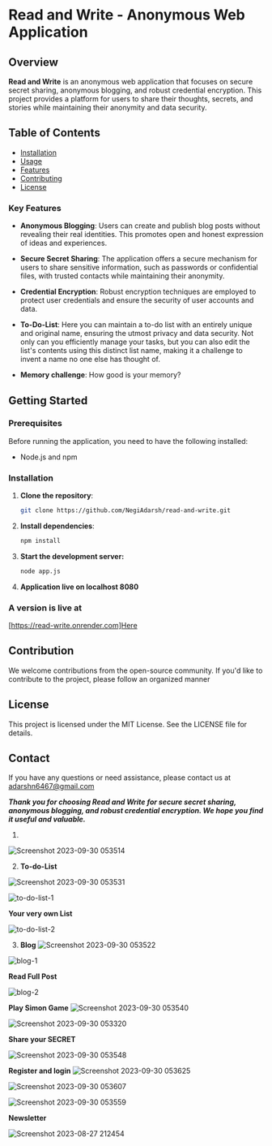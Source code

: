 # Read and Write - Anonymous Web Application


## Overview

**Read and Write** is an anonymous web application that focuses on secure secret sharing, anonymous blogging, and robust credential encryption. This project provides a platform for users to share their thoughts, secrets, and stories while maintaining their anonymity and data security.

## Table of Contents

- [Installation](#installation)
- [Usage](#usage)
- [Features](#features)
- [Contributing](#contributing)
- [License](#license)

### Key Features

- **Anonymous Blogging**: Users can create and publish blog posts without revealing their real identities. This promotes open and honest expression of ideas and experiences.

- **Secure Secret Sharing**: The application offers a secure mechanism for users to share sensitive information, such as passwords or confidential files, with trusted contacts while maintaining their anonymity.

- **Credential Encryption**: Robust encryption techniques are employed to protect user credentials and ensure the security of user accounts and data.
- **To-Do-List**:  Here you can maintain a to-do list with an entirely unique and original name, ensuring the utmost privacy and data security. Not only can you efficiently manage your tasks, but you can also edit the list's contents using this distinct list name, making it a challenge to invent a name no one else has thought of.
- **Memory challenge**: How good is your memory?

## Getting Started

### Prerequisites

Before running the application, you need to have the following installed:

- Node.js and npm

### Installation

1. **Clone the repository**:

   ```bash
   git clone https://github.com/NegiAdarsh/read-and-write.git

2. **Install dependencies**:

   ```bash
   npm install

3. **Start the development server:**
   ```bash
   node app.js
   
4. **Application live on localhost 8080**

### A version is live at 
  [https://read-write.onrender.com]Here

## Contribution
We welcome contributions from the open-source community. If you'd like to contribute to the project, please follow an organized manner

## License
This project is licensed under the MIT License. See the LICENSE file for details.

## Contact
If you have any questions or need assistance, please contact us at adarshn6467@gmail.com


***Thank you for choosing Read and Write for secure secret sharing, anonymous blogging, and robust credential encryption. We hope you find it useful and valuable.***



1.

![Screenshot 2023-09-30 053514](https://github.com/NegiAdarsh/read-and-write/assets/100505819/d1947af4-0808-4934-a227-cc6cdd43296f)

2. **To-do-List**

![Screenshot 2023-09-30 053531](https://github.com/NegiAdarsh/read-and-write/assets/100505819/872181e9-9254-4ab2-8051-f3e3f748f772)

![to-do-list-1](https://github.com/NegiAdarsh/read-and-write/assets/100505819/cd76a88c-e218-4f06-8f75-c8bede49a5e7)

**Your very own List**

![to-do-list-2](https://github.com/NegiAdarsh/read-and-write/assets/100505819/18a77464-eb75-430a-ba41-86c5626a777a)

3. **Blog**
![Screenshot 2023-09-30 053522](https://github.com/NegiAdarsh/read-and-write/assets/100505819/714bebcb-a9b9-48de-bb16-9148ed45bda2)

![blog-1](https://github.com/NegiAdarsh/read-and-write/assets/100505819/64fff52f-80a7-47cc-9374-f878b3139284)

**Read Full Post**

![blog-2](https://github.com/NegiAdarsh/read-and-write/assets/100505819/ab5335ac-f1a8-4741-a782-1b22137985b3)

**Play Simon Game**
![Screenshot 2023-09-30 053540](https://github.com/NegiAdarsh/read-and-write/assets/100505819/3551fd05-0eed-4a08-9b6b-fa474bf97fd5)


![Screenshot 2023-09-30 053320](https://github.com/NegiAdarsh/read-and-write/assets/100505819/69b7d240-c412-4c93-bcc0-b6352d46ece3)

**Share your SECRET**

![Screenshot 2023-09-30 053548](https://github.com/NegiAdarsh/read-and-write/assets/100505819/9cac1200-fbd1-4425-bde7-686977f6bb06)

**Register and login**
![Screenshot 2023-09-30 053625](https://github.com/NegiAdarsh/read-and-write/assets/100505819/c4daa902-a322-43ea-aa40-34fc9289dc62)


![Screenshot 2023-09-30 053607](https://github.com/NegiAdarsh/read-and-write/assets/100505819/d1a27c55-4a7a-4fef-9885-867f541213e5)


![Screenshot 2023-09-30 053559](https://github.com/NegiAdarsh/read-and-write/assets/100505819/9ddfc49b-08ce-4780-87c5-35522416dd63)


**Newsletter**

![Screenshot 2023-08-27 212454](https://github.com/NegiAdarsh/read-and-write/assets/100505819/c2aba6d1-54e9-436e-ae7b-b765e09e656f)
